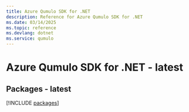 ```yaml
---
title: Azure Qumulo SDK for .NET
description: Reference for Azure Qumulo SDK for .NET
ms.date: 03/14/2025
ms.topic: reference
ms.devlang: dotnet
ms.service: qumulo
---
```

# Azure Qumulo SDK for .NET - latest
## Packages - latest
[!INCLUDE [packages](qumulo-index.md)]
